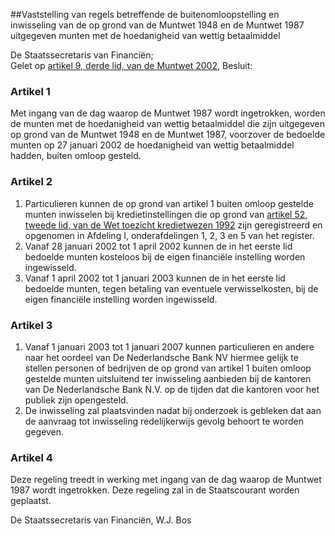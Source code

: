 <meta http-equiv='Content-Type' content='text/html; charset=utf-8' />

##Vaststelling van regels betreffende de buitenomloopstelling en inwisseling van de op grond van de Muntwet 1948 en de Muntwet 1987 uitgegeven munten met de hoedanigheid van wettig betaalmiddel

De Staatssecretaris van Financiën;  
Gelet op [artikel 9, derde lid, van de Muntwet 2002](../../../../../wet/muntwet/2002/BWBR0013064/README.md),
Besluit:    

### Artikel  1  

Met ingang van de dag waarop de Muntwet 1987 wordt ingetrokken, worden de munten met de hoedanigheid van wettig betaalmiddel die zijn uitgegeven op grond van de Muntwet 1948 en de Muntwet 1987, voorzover de bedoelde munten op 27 januari 2002 de hoedanigheid van wettig betaalmiddel hadden, buiten omloop gesteld. 

### Artikel  2  

1.  Particulieren kunnen de op grond van artikel 1 buiten omloop gestelde munten inwisselen bij kredietinstellingen die op grond van [artikel 52, tweede lid, van de Wet toezicht kredietwezen 1992](../../../../../wet/wet/toezicht/kredietwezen/1992/BWBR0005792/README.md) zijn geregistreerd en opgenomen in Afdeling I, onderafdelingen 1, 2, 3 en 5 van het register.   
2.  Vanaf 28 januari 2002 tot 1 april 2002 kunnen de in het eerste lid bedoelde munten kosteloos bij de eigen financiële instelling worden ingewisseld.   
3.  Vanaf 1 april 2002 tot 1 januari 2003 kunnen de in het eerste lid bedoelde munten, tegen betaling van eventuele verwisselkosten, bij de eigen financiële instelling worden ingewisseld.  

### Artikel  3  

1.  Vanaf 1 januari 2003 tot 1 januari 2007 kunnen particulieren en andere naar het oordeel van De Nederlandsche Bank NV hiermee gelijk te stellen personen of bedrijven de op grond van artikel 1 buiten omloop gestelde munten uitsluitend ter inwisseling aanbieden bij de kantoren van De Nederlandsche Bank N.V. op de tijden dat die kantoren voor het publiek zijn opengesteld.   
2.  De inwisseling zal plaatsvinden nadat bij onderzoek is gebleken dat aan de aanvraag tot inwisseling redelijkerwijs gevolg behoort te worden gegeven.  

### Artikel  4  

Deze regeling treedt in werking met ingang van de dag waarop de Muntwet 1987 wordt ingetrokken. 
Deze regeling zal in de Staatscourant worden geplaatst.   

De 
Staatssecretaris van Financiën, 
W.J. Bos      
